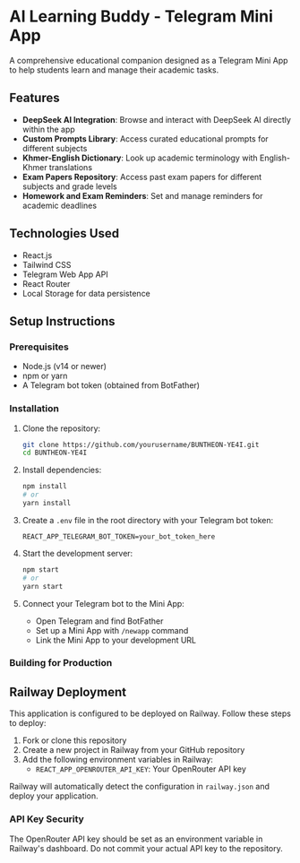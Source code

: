 # AI Learning Buddy - Telegram Mini App

A comprehensive educational companion designed as a Telegram Mini App to help students learn and manage their academic tasks.

## Features

- **DeepSeek AI Integration**: Browse and interact with DeepSeek AI directly within the app
- **Custom Prompts Library**: Access curated educational prompts for different subjects
- **Khmer-English Dictionary**: Look up academic terminology with English-Khmer translations
- **Exam Papers Repository**: Access past exam papers for different subjects and grade levels
- **Homework and Exam Reminders**: Set and manage reminders for academic deadlines

## Technologies Used

- React.js
- Tailwind CSS
- Telegram Web App API
- React Router
- Local Storage for data persistence

## Setup Instructions

### Prerequisites

- Node.js (v14 or newer)
- npm or yarn
- A Telegram bot token (obtained from BotFather)

### Installation

1. Clone the repository:
   ```bash
   git clone https://github.com/yourusername/BUNTHEON-YE4I.git
   cd BUNTHEON-YE4I
   ```

2. Install dependencies:
   ```bash
   npm install
   # or
   yarn install
   ```

3. Create a `.env` file in the root directory with your Telegram bot token:
   ```
   REACT_APP_TELEGRAM_BOT_TOKEN=your_bot_token_here
   ```

4. Start the development server:
   ```bash
   npm start
   # or
   yarn start
   ```

5. Connect your Telegram bot to the Mini App:
   - Open Telegram and find BotFather
   - Set up a Mini App with `/newapp` command
   - Link the Mini App to your development URL

### Building for Production

## Railway Deployment

This application is configured to be deployed on Railway. Follow these steps to deploy:

1. Fork or clone this repository
2. Create a new project in Railway from your GitHub repository
3. Add the following environment variables in Railway:
   - `REACT_APP_OPENROUTER_API_KEY`: Your OpenRouter API key

Railway will automatically detect the configuration in `railway.json` and deploy your application.

### API Key Security

The OpenRouter API key should be set as an environment variable in Railway's dashboard. Do not commit your actual API key to the repository.

